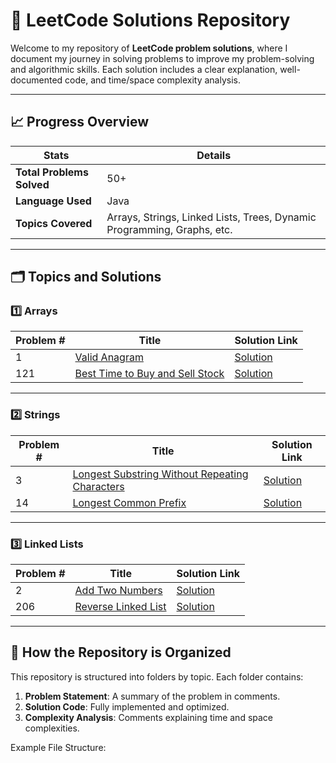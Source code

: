 # 🚀 LeetCode Solutions Repository

Welcome to my repository of **LeetCode problem solutions**, where I document my journey in solving problems to improve my problem-solving and algorithmic skills. Each solution includes a clear explanation, well-documented code, and time/space complexity analysis. 

---

## 📈 Progress Overview

| **Stats**                | **Details**         |
|--------------------------|---------------------|
| **Total Problems Solved** | 50+                |
| **Language Used**         | Java               |
| **Topics Covered**        | Arrays, Strings, Linked Lists, Trees, Dynamic Programming, Graphs, etc. |

---

## 🗂️ Topics and Solutions

### 1️⃣ **Arrays**
| Problem # | Title                                           | Solution Link                                        |
|-----------|-------------------------------------------------|-----------------------------------------------------|
| 1         | [Valid Anagram](https://leetcode.com/problems/valid-anagram/description/)       | [Solution](./Arrays/TwoSum.java)                   |
| 121       | [Best Time to Buy and Sell Stock](https://leetcode.com/problems/best-time-to-buy-and-sell-stock/) | [Solution](./Arrays/BestTimeToBuyAndSellStock.java) |

---

### 2️⃣ **Strings**
| Problem # | Title                                           | Solution Link                                        |
|-----------|-------------------------------------------------|-----------------------------------------------------|
| 3         | [Longest Substring Without Repeating Characters](https://leetcode.com/problems/longest-substring-without-repeating-characters/) | [Solution](./Strings/LongestSubstringWithoutRepeatingCharacters.java) |
| 14        | [Longest Common Prefix](https://leetcode.com/problems/longest-common-prefix/)  | [Solution](./Strings/LongestCommonPrefix.java)      |

---

### 3️⃣ **Linked Lists**
| Problem # | Title                                           | Solution Link                                        |
|-----------|-------------------------------------------------|-----------------------------------------------------|
| 2         | [Add Two Numbers](https://leetcode.com/problems/add-two-numbers/) | [Solution](./LinkedLists/AddTwoNumbers.java)        |
| 206       | [Reverse Linked List](https://leetcode.com/problems/reverse-linked-list/) | [Solution](./LinkedLists/ReverseLinkedList.java)    |

---

## 🔧 How the Repository is Organized

This repository is structured into folders by topic. Each folder contains:
1. **Problem Statement**: A summary of the problem in comments.
2. **Solution Code**: Fully implemented and optimized.
3. **Complexity Analysis**: Comments explaining time and space complexities.

Example File Structure:
